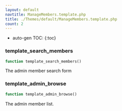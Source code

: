 ```yaml
---
layout: default
navtitle: ManageMembers.template.php
title: ./Themes/default/ManageMembers.template.php
count: 2
---
```

* auto-gen TOC:
{:toc}
### template_search_members

```php
function template_search_members()
```
The admin member search form



### template_admin_browse

```php
function template_admin_browse()
```
The admin member list.




